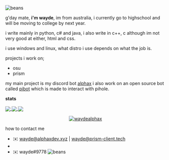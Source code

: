 ![beans](https://ok.osuhow.wtf/ez.png)

g'day mate, **i'm wayde**, im from australia, i currently go to highschool and will be moving to college by next year.

i write mainly in python, c# and java, i also write in c++, c although im not very good at either, html and css.

i use windows and linux, what distro i use depends on what the job is.

projects i work on;
- osu
- prism

my main project is my discord bot [alphax](https://bot.alphaxdev.xyz)
i also work on an open source bot called [pibot](https://github.com/waydealphax/PiBot) which is made to interact with pihole.


**stats**

<a align="center" href="https://github.com/anuraghazra/github-readme-stats">
  <img align="center" src="https://github-readme-stats.vercel.app/api?username=waydealphax&count_private=true&theme=synthwave&show_icons=false" />
  <img align="center" src="https://github-readme-stats.vercel.app/api/top-langs/?username=waydealphax&layout=compact&theme=synthwave&count_private=true" />
  <img align="center" src="https://github-readme-stats.vercel.app/api/pin/?username=waydealphax&repo=PiBot&theme=synthwave" />
  <p align="center"> <img src="https://komarev.com/ghpvc/?username=waydealphax&label=Profile%20views&color=00ffff&style=flat" alt="waydealphax" /> </p>
</a>


how to contact me
- ✉️ wayde@alphaxdev.xyz | wayde@prism-client.tech
- 
- ✉️ wayde#9778
![beans](https://ok.osuhow.wtf/ez.png)
